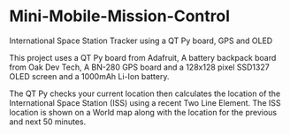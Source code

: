 # Mini-Mobile-Mission-Control
International Space Station Tracker using a QT Py board, GPS and OLED

This project uses a QT Py board from Adafruit, A battery backpack board from Oak Dev Tech, A BN-280 GPS board and a 128x128 pixel SSD1327 OLED screen and a 1000mAh Li-Ion battery.

The QT Py checks your current location then calculates  the location of the International Space Station (ISS) using a recent Two Line Element.
The ISS location is shown on a World map along with the location for the previous and next 50 minutes.
